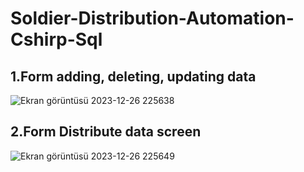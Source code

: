 # Soldier-Distribution-Automation-Cshirp-Sql


## 1.Form adding, deleting, updating data
![Ekran görüntüsü 2023-12-26 225638](https://github.com/Erkanerikci/Soldier-Distribution-Automation-Cshirp-Sql/assets/114212499/82c80707-ee81-4383-871b-de631e8773a1)

## 2.Form Distribute data screen
![Ekran görüntüsü 2023-12-26 225649](https://github.com/Erkanerikci/Soldier-Distribution-Automation-Cshirp-Sql/assets/114212499/13a06bec-a9fe-4de1-a8c2-f1905d786fb9)
